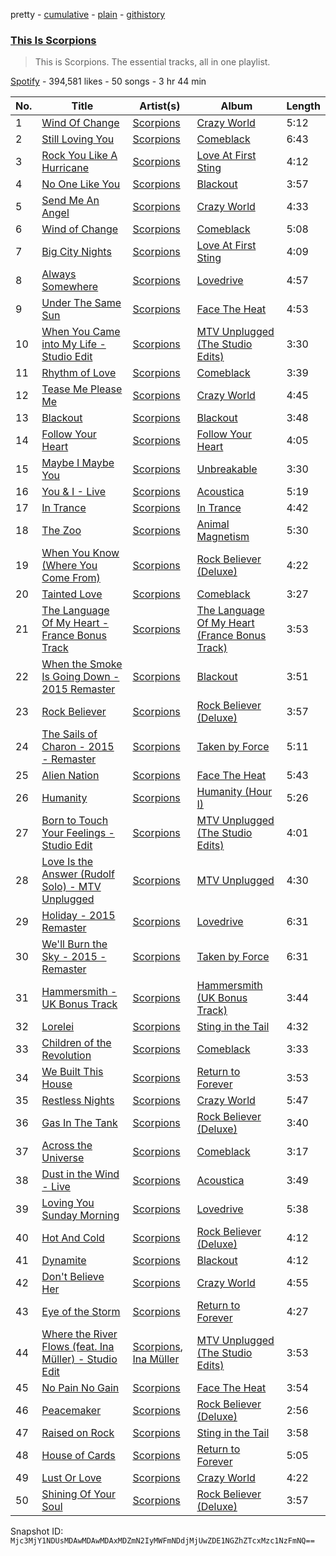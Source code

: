 pretty - [cumulative](/playlists/cumulative/37i9dQZF1DZ06evO1cSzqU.md) - [plain](/playlists/plain/37i9dQZF1DZ06evO1cSzqU) - [githistory](https://github.githistory.xyz/mackorone/spotify-playlist-archive/blob/main/playlists/plain/37i9dQZF1DZ06evO1cSzqU)

### [This Is Scorpions](https://open.spotify.com/playlist/37i9dQZF1DZ06evO1cSzqU)

> This is Scorpions\. The essential tracks, all in one playlist.

[Spotify](https://open.spotify.com/user/spotify) - 394,581 likes - 50 songs - 3 hr 44 min

| No. | Title | Artist(s) | Album | Length |
|---|---|---|---|---|
| 1 | [Wind Of Change](https://open.spotify.com/track/3ovjw5HZZv43SxTwApooCM) | [Scorpions](https://open.spotify.com/artist/27T030eWyCQRmDyuvr1kxY) | [Crazy World](https://open.spotify.com/album/3dLKM8bD8R3H3XnSOXGjTF) | 5:12 |
| 2 | [Still Loving You](https://open.spotify.com/track/0RdUX4WE0fO30VnlUbDVL6) | [Scorpions](https://open.spotify.com/artist/27T030eWyCQRmDyuvr1kxY) | [Comeblack](https://open.spotify.com/album/4vQ96yyyYbaeTQujH3iTtd) | 6:43 |
| 3 | [Rock You Like A Hurricane](https://open.spotify.com/track/58XWGx7KNNkKneHdprcprX) | [Scorpions](https://open.spotify.com/artist/27T030eWyCQRmDyuvr1kxY) | [Love At First Sting](https://open.spotify.com/album/71cfSO0iO1fjgQLEb3Wc6C) | 4:12 |
| 4 | [No One Like You](https://open.spotify.com/track/26fZwf1ImE4aUJ4XaqOkUg) | [Scorpions](https://open.spotify.com/artist/27T030eWyCQRmDyuvr1kxY) | [Blackout](https://open.spotify.com/album/6x75r5C54z1quun86Bbqbr) | 3:57 |
| 5 | [Send Me An Angel](https://open.spotify.com/track/1bKQ48M9onID2kbSpRy8kK) | [Scorpions](https://open.spotify.com/artist/27T030eWyCQRmDyuvr1kxY) | [Crazy World](https://open.spotify.com/album/3dLKM8bD8R3H3XnSOXGjTF) | 4:33 |
| 6 | [Wind of Change](https://open.spotify.com/track/5WSsTyBvMEFG3ac6JKb9gY) | [Scorpions](https://open.spotify.com/artist/27T030eWyCQRmDyuvr1kxY) | [Comeblack](https://open.spotify.com/album/4vQ96yyyYbaeTQujH3iTtd) | 5:08 |
| 7 | [Big City Nights](https://open.spotify.com/track/5LDZbklcDwQeeScf7dUlo4) | [Scorpions](https://open.spotify.com/artist/27T030eWyCQRmDyuvr1kxY) | [Love At First Sting](https://open.spotify.com/album/71cfSO0iO1fjgQLEb3Wc6C) | 4:09 |
| 8 | [Always Somewhere](https://open.spotify.com/track/6Ok4D4w117mSi9OP8tmrpg) | [Scorpions](https://open.spotify.com/artist/27T030eWyCQRmDyuvr1kxY) | [Lovedrive](https://open.spotify.com/album/7aIgGWlHdcPXOfONtXVliK) | 4:57 |
| 9 | [Under The Same Sun](https://open.spotify.com/track/0NHBt8bp6tloebOWV3U3fN) | [Scorpions](https://open.spotify.com/artist/27T030eWyCQRmDyuvr1kxY) | [Face The Heat](https://open.spotify.com/album/1SkW9MEOK2qqY8bWTAu2Q0) | 4:53 |
| 10 | [When You Came into My Life \- Studio Edit](https://open.spotify.com/track/66kO1Sr99392GvDZWKdCiv) | [Scorpions](https://open.spotify.com/artist/27T030eWyCQRmDyuvr1kxY) | [MTV Unplugged \(The Studio Edits\)](https://open.spotify.com/album/0qnfKJaZ29PXoBeMIuUkrb) | 3:30 |
| 11 | [Rhythm of Love](https://open.spotify.com/track/3VDfLfd7lfCU3MTIXNqfR3) | [Scorpions](https://open.spotify.com/artist/27T030eWyCQRmDyuvr1kxY) | [Comeblack](https://open.spotify.com/album/4vQ96yyyYbaeTQujH3iTtd) | 3:39 |
| 12 | [Tease Me Please Me](https://open.spotify.com/track/2QpY0RaiEsfiguZZRcMWo0) | [Scorpions](https://open.spotify.com/artist/27T030eWyCQRmDyuvr1kxY) | [Crazy World](https://open.spotify.com/album/3dLKM8bD8R3H3XnSOXGjTF) | 4:45 |
| 13 | [Blackout](https://open.spotify.com/track/15RpfmFhrE5RRkf4vZ6kZu) | [Scorpions](https://open.spotify.com/artist/27T030eWyCQRmDyuvr1kxY) | [Blackout](https://open.spotify.com/album/6x75r5C54z1quun86Bbqbr) | 3:48 |
| 14 | [Follow Your Heart](https://open.spotify.com/track/1EJZQ6uhrvl4JtoKn7RKFd) | [Scorpions](https://open.spotify.com/artist/27T030eWyCQRmDyuvr1kxY) | [Follow Your Heart](https://open.spotify.com/album/5rfBRcpVDCAMKA58iLabeB) | 4:05 |
| 15 | [Maybe I Maybe You](https://open.spotify.com/track/6uQtaWpr6Z1gjFDfsZKXjl) | [Scorpions](https://open.spotify.com/artist/27T030eWyCQRmDyuvr1kxY) | [Unbreakable](https://open.spotify.com/album/2O3fcesMwLORDJZ8usRZuJ) | 3:30 |
| 16 | [You & I \- Live](https://open.spotify.com/track/1Ovgu7X7u8zYoURU62ESmu) | [Scorpions](https://open.spotify.com/artist/27T030eWyCQRmDyuvr1kxY) | [Acoustica](https://open.spotify.com/album/6VOsm3ABkYoOnJFHo4iG6q) | 5:19 |
| 17 | [In Trance](https://open.spotify.com/track/3Uj7svpwqeaJsDtJAaKTTh) | [Scorpions](https://open.spotify.com/artist/27T030eWyCQRmDyuvr1kxY) | [In Trance](https://open.spotify.com/album/0eBIiRB7ZTrtUhnQ6efJSO) | 4:42 |
| 18 | [The Zoo](https://open.spotify.com/track/0YpmF3aZXOIuyi8itZbpkp) | [Scorpions](https://open.spotify.com/artist/27T030eWyCQRmDyuvr1kxY) | [Animal Magnetism](https://open.spotify.com/album/0P074q35RL8oUOpKsHJd07) | 5:30 |
| 19 | [When You Know \(Where You Come From\)](https://open.spotify.com/track/4cXLQrYdvNNRGg6fpCxWT2) | [Scorpions](https://open.spotify.com/artist/27T030eWyCQRmDyuvr1kxY) | [Rock Believer \(Deluxe\)](https://open.spotify.com/album/3buy6DvCMUseqKyEC4RI4g) | 4:22 |
| 20 | [Tainted Love](https://open.spotify.com/track/1abFEUbbAk8kQNOzy301Qt) | [Scorpions](https://open.spotify.com/artist/27T030eWyCQRmDyuvr1kxY) | [Comeblack](https://open.spotify.com/album/4vQ96yyyYbaeTQujH3iTtd) | 3:27 |
| 21 | [The Language Of My Heart \- France Bonus Track](https://open.spotify.com/track/4anwYZI6i9l5xi8caRrbo3) | [Scorpions](https://open.spotify.com/artist/27T030eWyCQRmDyuvr1kxY) | [The Language Of My Heart \(France Bonus Track\)](https://open.spotify.com/album/0Kmho2vdfbGmfJyyUesNoW) | 3:53 |
| 22 | [When the Smoke Is Going Down \- 2015 Remaster](https://open.spotify.com/track/5CdbSPuZdIKFm5e0TUDJD8) | [Scorpions](https://open.spotify.com/artist/27T030eWyCQRmDyuvr1kxY) | [Blackout](https://open.spotify.com/album/5FdpusvFzKwUmygqmgDzKG) | 3:51 |
| 23 | [Rock Believer](https://open.spotify.com/track/2aTfmRBiYginQLFD4e5cie) | [Scorpions](https://open.spotify.com/artist/27T030eWyCQRmDyuvr1kxY) | [Rock Believer \(Deluxe\)](https://open.spotify.com/album/3buy6DvCMUseqKyEC4RI4g) | 3:57 |
| 24 | [The Sails of Charon \- 2015 \- Remaster](https://open.spotify.com/track/0KmJAc7tRRI3hWM7A0Ejtk) | [Scorpions](https://open.spotify.com/artist/27T030eWyCQRmDyuvr1kxY) | [Taken by Force](https://open.spotify.com/album/4x60lguRLWOMppq1d5rwGK) | 5:11 |
| 25 | [Alien Nation](https://open.spotify.com/track/6fNGyaXIolVXwKH9C1Ew8k) | [Scorpions](https://open.spotify.com/artist/27T030eWyCQRmDyuvr1kxY) | [Face The Heat](https://open.spotify.com/album/1SkW9MEOK2qqY8bWTAu2Q0) | 5:43 |
| 26 | [Humanity](https://open.spotify.com/track/1PbL8RWQlpPRIVAk8by05R) | [Scorpions](https://open.spotify.com/artist/27T030eWyCQRmDyuvr1kxY) | [Humanity \(Hour I\)](https://open.spotify.com/album/4a8dsVJekhZm9CRRVWLHuJ) | 5:26 |
| 27 | [Born to Touch Your Feelings \- Studio Edit](https://open.spotify.com/track/2zx0Fenu8cjtt3d8llIokv) | [Scorpions](https://open.spotify.com/artist/27T030eWyCQRmDyuvr1kxY) | [MTV Unplugged \(The Studio Edits\)](https://open.spotify.com/album/0qnfKJaZ29PXoBeMIuUkrb) | 4:01 |
| 28 | [Love Is the Answer \(Rudolf Solo\) \- MTV Unplugged](https://open.spotify.com/track/2TNsNH1y4Y8mTgGLLEx71a) | [Scorpions](https://open.spotify.com/artist/27T030eWyCQRmDyuvr1kxY) | [MTV Unplugged](https://open.spotify.com/album/7HUFiEGHoty4bhJetqJa3h) | 4:30 |
| 29 | [Holiday \- 2015 Remaster](https://open.spotify.com/track/32DYxkf7ZLJrsm5JacvF3Y) | [Scorpions](https://open.spotify.com/artist/27T030eWyCQRmDyuvr1kxY) | [Lovedrive](https://open.spotify.com/album/1KWIRGaeCscnnFmZUfbYDj) | 6:31 |
| 30 | [We'll Burn the Sky \- 2015 \- Remaster](https://open.spotify.com/track/05aYS67B9WxWDA5ZWVkvCf) | [Scorpions](https://open.spotify.com/artist/27T030eWyCQRmDyuvr1kxY) | [Taken by Force](https://open.spotify.com/album/4x60lguRLWOMppq1d5rwGK) | 6:31 |
| 31 | [Hammersmith \- UK Bonus Track](https://open.spotify.com/track/6k9LUdX6Tf4ZY8xqb2cE1q) | [Scorpions](https://open.spotify.com/artist/27T030eWyCQRmDyuvr1kxY) | [Hammersmith \(UK Bonus Track\)](https://open.spotify.com/album/4iNZZ3NSc0FIlfJ9j88KdR) | 3:44 |
| 32 | [Lorelei](https://open.spotify.com/track/6mwS9ssEVKK7dmVVXwpbv7) | [Scorpions](https://open.spotify.com/artist/27T030eWyCQRmDyuvr1kxY) | [Sting in the Tail](https://open.spotify.com/album/3n2WzsBMJtfoV1kYIQZOLj) | 4:32 |
| 33 | [Children of the Revolution](https://open.spotify.com/track/4D3er4MMJDsRR2Oj6ESWM1) | [Scorpions](https://open.spotify.com/artist/27T030eWyCQRmDyuvr1kxY) | [Comeblack](https://open.spotify.com/album/4vQ96yyyYbaeTQujH3iTtd) | 3:33 |
| 34 | [We Built This House](https://open.spotify.com/track/3A4IneIM1MdcmW0ZuV8ZYg) | [Scorpions](https://open.spotify.com/artist/27T030eWyCQRmDyuvr1kxY) | [Return to Forever](https://open.spotify.com/album/0RusB2gbtyrdcHEymyycdO) | 3:53 |
| 35 | [Restless Nights](https://open.spotify.com/track/6zmFoe68ejOMgw0XHDh9db) | [Scorpions](https://open.spotify.com/artist/27T030eWyCQRmDyuvr1kxY) | [Crazy World](https://open.spotify.com/album/3dLKM8bD8R3H3XnSOXGjTF) | 5:47 |
| 36 | [Gas In The Tank](https://open.spotify.com/track/4tmdn5RO21dIT95GwRSH7Z) | [Scorpions](https://open.spotify.com/artist/27T030eWyCQRmDyuvr1kxY) | [Rock Believer \(Deluxe\)](https://open.spotify.com/album/3buy6DvCMUseqKyEC4RI4g) | 3:40 |
| 37 | [Across the Universe](https://open.spotify.com/track/0EOo4bO2Oiido5FnB7mVFN) | [Scorpions](https://open.spotify.com/artist/27T030eWyCQRmDyuvr1kxY) | [Comeblack](https://open.spotify.com/album/4vQ96yyyYbaeTQujH3iTtd) | 3:17 |
| 38 | [Dust in the Wind \- Live](https://open.spotify.com/track/2goTjpiBRV0qd2gZrAtpIZ) | [Scorpions](https://open.spotify.com/artist/27T030eWyCQRmDyuvr1kxY) | [Acoustica](https://open.spotify.com/album/6VOsm3ABkYoOnJFHo4iG6q) | 3:49 |
| 39 | [Loving You Sunday Morning](https://open.spotify.com/track/3cP1PTtWpmft6mIXeZaRpS) | [Scorpions](https://open.spotify.com/artist/27T030eWyCQRmDyuvr1kxY) | [Lovedrive](https://open.spotify.com/album/7aIgGWlHdcPXOfONtXVliK) | 5:38 |
| 40 | [Hot And Cold](https://open.spotify.com/track/2DxARJkZfLNNlXkmro2jIw) | [Scorpions](https://open.spotify.com/artist/27T030eWyCQRmDyuvr1kxY) | [Rock Believer \(Deluxe\)](https://open.spotify.com/album/3buy6DvCMUseqKyEC4RI4g) | 4:12 |
| 41 | [Dynamite](https://open.spotify.com/track/07DwrW1JxiMkEF4scxwdSa) | [Scorpions](https://open.spotify.com/artist/27T030eWyCQRmDyuvr1kxY) | [Blackout](https://open.spotify.com/album/6x75r5C54z1quun86Bbqbr) | 4:12 |
| 42 | [Don't Believe Her](https://open.spotify.com/track/6mPsYhcy0UIScC4YyekLr0) | [Scorpions](https://open.spotify.com/artist/27T030eWyCQRmDyuvr1kxY) | [Crazy World](https://open.spotify.com/album/3dLKM8bD8R3H3XnSOXGjTF) | 4:55 |
| 43 | [Eye of the Storm](https://open.spotify.com/track/073HHIdnCp8rw97LyNl73Q) | [Scorpions](https://open.spotify.com/artist/27T030eWyCQRmDyuvr1kxY) | [Return to Forever](https://open.spotify.com/album/0RusB2gbtyrdcHEymyycdO) | 4:27 |
| 44 | [Where the River Flows \(feat\. Ina Müller\) \- Studio Edit](https://open.spotify.com/track/0uAaH1DhDFg2rumxVT2X1q) | [Scorpions](https://open.spotify.com/artist/27T030eWyCQRmDyuvr1kxY), [Ina Müller](https://open.spotify.com/artist/4sX5aHE7Jnbl4bTrah2aDu) | [MTV Unplugged \(The Studio Edits\)](https://open.spotify.com/album/0qnfKJaZ29PXoBeMIuUkrb) | 3:53 |
| 45 | [No Pain No Gain](https://open.spotify.com/track/1sVtCOmdRKyXQZmoS5psN7) | [Scorpions](https://open.spotify.com/artist/27T030eWyCQRmDyuvr1kxY) | [Face The Heat](https://open.spotify.com/album/1SkW9MEOK2qqY8bWTAu2Q0) | 3:54 |
| 46 | [Peacemaker](https://open.spotify.com/track/1YjOclLzSa0IhjGmjgDseT) | [Scorpions](https://open.spotify.com/artist/27T030eWyCQRmDyuvr1kxY) | [Rock Believer \(Deluxe\)](https://open.spotify.com/album/3buy6DvCMUseqKyEC4RI4g) | 2:56 |
| 47 | [Raised on Rock](https://open.spotify.com/track/21wukp6132v5Y165Lxg17H) | [Scorpions](https://open.spotify.com/artist/27T030eWyCQRmDyuvr1kxY) | [Sting in the Tail](https://open.spotify.com/album/3n2WzsBMJtfoV1kYIQZOLj) | 3:58 |
| 48 | [House of Cards](https://open.spotify.com/track/1MAYOJYnihOZr8fZuMv3HD) | [Scorpions](https://open.spotify.com/artist/27T030eWyCQRmDyuvr1kxY) | [Return to Forever](https://open.spotify.com/album/0RusB2gbtyrdcHEymyycdO) | 5:05 |
| 49 | [Lust Or Love](https://open.spotify.com/track/5hK124LRx0p5MVtvSLlyP6) | [Scorpions](https://open.spotify.com/artist/27T030eWyCQRmDyuvr1kxY) | [Crazy World](https://open.spotify.com/album/3dLKM8bD8R3H3XnSOXGjTF) | 4:22 |
| 50 | [Shining Of Your Soul](https://open.spotify.com/track/3D0JskXs8rv4NGAO6nhkI3) | [Scorpions](https://open.spotify.com/artist/27T030eWyCQRmDyuvr1kxY) | [Rock Believer \(Deluxe\)](https://open.spotify.com/album/3buy6DvCMUseqKyEC4RI4g) | 3:57 |

Snapshot ID: `Mjc3MjY1NDUsMDAwMDAwMDAxMDZmN2IyMWFmNDdjMjUwZDE1NGZhZTcxMzc1NzFmNQ==`
